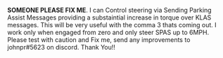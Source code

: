 **SOMEONE PLEASE FIX ME**. 
I can Control steering via Sending Parking Assist Messages providing a substaintial increase in torque over KLAS messages.
This will be very useful with the comma 3 thats coming out.
I work only when engaged from zero and only steer SPAS up to 6MPH.
Please test with caution and Fix me, send any improvements to johnpr#5623 on discord.
Thank You!!
